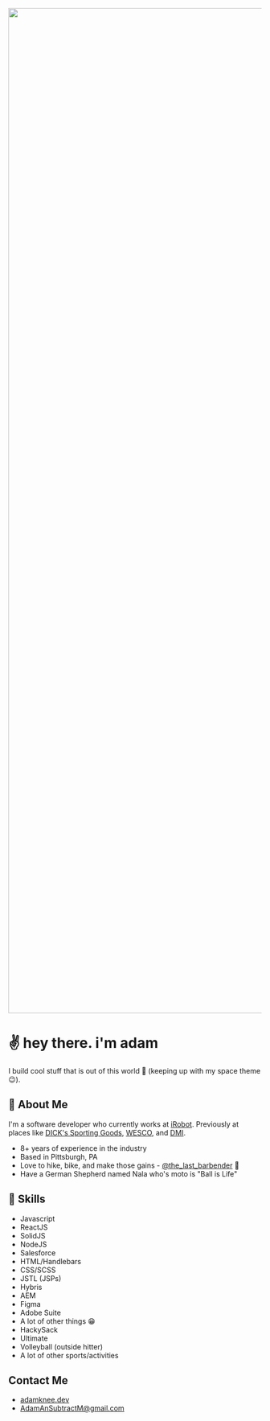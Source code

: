 <p align="center">
  <a href="https://adamknee.dev">
    <img alt="Adam Knee's Logo" src="https://res.cloudinary.com/adamansubtractm/image/upload/r_20/v1662130192/github/logo-w-banner-blue_raujqx.svg" width="2000" />
  </a>
</p>

# ✌️ hey there. i'm adam

I build cool stuff that is out of this world 🚀 (keeping up with my space theme 😉).

## 🚀 About Me

I'm a software developer who currently works at [iRobot](https://www.irobot.com/). Previously at places like [DICK's Sporting Goods](https://www.dickssportinggoods.com/), [WESCO](https://www.wesco.com/), and [DMI](https://dminc.com/).

- 8+ years of experience in the industry
- Based in Pittsburgh, PA
- Love to hike, bike, and make those gains - [@the_last_barbender](https://www.instagram.com/the_last_barbender/) 💪
- Have a German Shepherd named Nala who's moto is "Ball is Life"

## 🥷 Skills

- Javascript
- ReactJS
- SolidJS
- NodeJS
- Salesforce
- HTML/Handlebars
- CSS/SCSS
- JSTL (JSPs)
- Hybris
- AEM
- Figma
- Adobe Suite
- A lot of other things 😁
- HackySack
- Ultimate
- Volleyball (outside hitter)
- A lot of other sports/activities

## Contact Me

- [adamknee.dev](https://adamknee.dev)
- [AdamAnSubtractM@gmail.com](mailto:AdamAnSubtractM@gmail.com)

